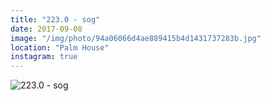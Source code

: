 ```yaml
---
title: "223.0 - sog"
date: 2017-09-08
image: "/img/photo/94a06066d4ae889415b4d1431737283b.jpg"
location: "Palm House"
instagram: true
---
```


![223.0 - sog](/img/photo/94a06066d4ae889415b4d1431737283b.jpg)
